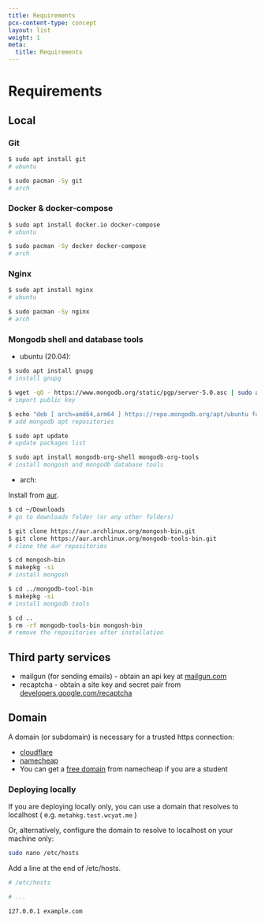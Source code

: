 ```yaml
---
title: Requirements
pcx-content-type: concept
layout: list
weight: 1
meta:
  title: Requirements
---
```


# Requirements

## Local

### Git

```bash
$ sudo apt install git
# ubuntu

$ sudo pacman -Sy git
# arch
```

### Docker & docker-compose

```bash
$ sudo apt install docker.io docker-compose
# ubuntu

$ sudo pacman -Sy docker docker-compose 
# arch
```

### Nginx

```bash
$ sudo apt install nginx
# ubuntu

$ sudo pacman -Sy nginx
# arch
```

### Mongodb shell and database tools

- ubuntu (20.04):

```bash
$ sudo apt install gnupg
# install gnupg

$ wget -qO - https://www.mongodb.org/static/pgp/server-5.0.asc | sudo apt-key add -
# import public key

$ echo "deb [ arch=amd64,arm64 ] https://repo.mongodb.org/apt/ubuntu focal/mongodb-org/5.0 multiverse" | sudo tee /etc/apt/sources.list.d/mongodb-org-5.0.list
# add mongodb apt repositories

$ sudo apt update
# update packages list

$ sudo apt install mongodb-org-shell mongodb-org-tools
# install mongosh and mongodb database tools
```

- arch:

Install from [aur](https://aur.archlinux.org/).

```bash
$ cd ~/Downloads
# go to downloads folder (or any other folders)

$ git clone https://aur.archlinux.org/mongosh-bin.git
$ git clone https://aur.archlinux.org/mongodb-tools-bin.git
# clone the aur repositories

$ cd mongosh-bin
$ makepkg -si
# install mongosh

$ cd ../mongodb-tool-bin
$ makepkg -si
# install mongodb tools

$ cd ..
$ rm -rf mongodb-tools-bin mongosh-bin
# remove the repositories after installation
```

## Third party services

- mailgun (for sending emails) - obtain an api key at [mailgun.com](https://mailgun.com)
- recaptcha - obtain a site key and secret pair from [developers.google.com/recaptcha](https://developers.google.com/recaptcha)

## Domain

A domain (or subdomain) is necessary for a trusted https connection:

- [cloudflare](https://developers.cloudflare.com/registrar/get-started/register-domain/)
- [namecheap](https://www.namecheap.com/)
- You can get a [free domain](https://nc.me/) from namecheap if you are a student

### Deploying locally

If you are deploying locally only, you can use a domain that resolves to localhost
( e.g. `metahkg.test.wcyat.me` )

Or, alternatively, configure the domain to resolve to localhost on your machine only:

```bash
sudo nano /etc/hosts
```

Add a line at the end of /etc/hosts.

```bash
# /etc/hosts

# ...

127.0.0.1 example.com
```
